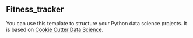 ## Fitness_tracker

You can use this template to structure your Python data science projects. It is based on [Cookie Cutter Data Science](https://drivendata.github.io/cookiecutter-data-science/).
